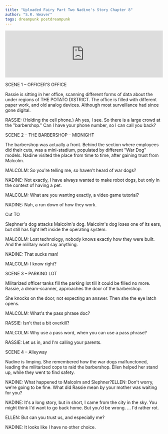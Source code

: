 ```yaml
---
title: "Uploaded Fairy Part Two Nadine's Story Chapter 8"
author: "S.R. Weaver"
tags: dreampunk postdreampunk
---
```

<iframe scrolling="no" id="hearthis_at_track_7686474" width="100%" height="150" src="https://app.hearthis.at/embed/7686474/transparent_black/?hcolor=&color=&style=2&block_size=2&block_space=1&background=1&waveform=0&cover=0&autoplay=0&css=" frameborder="0" allowtransparency allow="autoplay"><p>Listen to <a href="https://hearthis.at/todiaspora/emergingpurgatory/" target="_blank">Emerging Purgatory: Plagal Of Yeon-Og</a> <span>by</span><a href="https://hearthis.at/todiaspora/" target="_blank" >ToDiaspora</a> <span>on</span> <a href="https://hearthis.at/" target="_blank">hearthis.at</a></p></iframe>

SCENE 1 – OFFICER'S OFFICE

Rassie is sitting in her office, scanning different forms of data about the under regions of THE POTATO DISTRICT. The office is filled with different paper work, and old analog devices. Although most surveillance had since gone digital.

RASSIE: (Holding the cell phone.) Ah yes, I see. So there is a large crowd at the "barbershop." Can I have your phone number, so I can call you back?



SCENE 2 – THE BARBERSHOP – MIDNIGHT

The barbershop was actually a front. Behind the section where employees did their cuts, was a mini-stadium, populated by different "War Dog" models. Nadine visited the place from time to time, after gaining trust from Malcolm.

MALCOLM: So you're telling me, so haven't heard of war dogs?

NADINE: Not exactly, I have always wanted to make robot dogs, but only in the context of having a pet.

MALCOLM: What are you wanting exactly, a video game tutorial?

NADINE: Nah, a run down of how they work.

Cut TO

Slephner's dog attacks Malcolm's dog. Malcolm's dog loses one of its ears, but still has fight left inside the operating system.

MALCOLM: Lost technology, nobody knows exactly how they were built. And the military wont say anything.

NADINE: That sucks man!

MALCOLM: I know right?


SCENE 3 – PARKING LOT

Militarized officer tanks fill the parking lot till it could be filled no more. Rassie, a dream-scanner, approaches the door of the barbershop.

She knocks on the door, not expecting an answer. Then she the eye latch opens.

MALCOLM: What's the pass phrase doc?

RASSIE: Isn't that a bit overkill?

MALCOLM: Why use a pass word, when you can use a pass phrase?

RASSIE: Let us in, and I'm calling your parents.



SCENE 4 – Alleyway

Nadine is limping. She remembered how the war dogs malfunctoned, leading the militarized cops to raid the barbershop. Ellen helped her stand up, while they went to find safety.

NADINE: What happened to Malcolm and Slephner?ELLEN: Don't worry, we're going to be fine. What did Rassie mean by your mother was waiting for you?

NADINE: It's a long story, but in short, I came from the city in the sky. You might think I'd want to go back home. But you'd be wrong. ... I'd rather rot.

ELLEN: But can you trust us, and especially me?

NADINE: It looks like I have no other choice.
